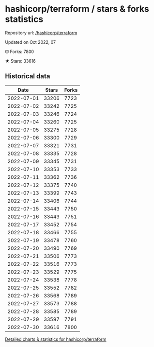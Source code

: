 # hashicorp/terraform / stars & forks statistics

Repository url: [/hashicorp/terraform](https://github.com/hashicorp/terraform)

Updated on Oct 2022, 07

☋ Forks: 7800

★ Stars: 33616

## Historical data
| Date | Stars | Forks |
|------|-------|-------|
| 2022-07-01 | 33206 | 7723 | 
| 2022-07-02 | 33242 | 7725 | 
| 2022-07-03 | 33246 | 7724 | 
| 2022-07-04 | 33260 | 7725 | 
| 2022-07-05 | 33275 | 7728 | 
| 2022-07-06 | 33300 | 7729 | 
| 2022-07-07 | 33321 | 7731 | 
| 2022-07-08 | 33335 | 7728 | 
| 2022-07-09 | 33345 | 7731 | 
| 2022-07-10 | 33353 | 7733 | 
| 2022-07-11 | 33362 | 7736 | 
| 2022-07-12 | 33375 | 7740 | 
| 2022-07-13 | 33399 | 7743 | 
| 2022-07-14 | 33406 | 7744 | 
| 2022-07-15 | 33443 | 7750 | 
| 2022-07-16 | 33443 | 7751 | 
| 2022-07-17 | 33452 | 7754 | 
| 2022-07-18 | 33466 | 7755 | 
| 2022-07-19 | 33478 | 7760 | 
| 2022-07-20 | 33490 | 7769 | 
| 2022-07-21 | 33506 | 7773 | 
| 2022-07-22 | 33516 | 7773 | 
| 2022-07-23 | 33529 | 7775 | 
| 2022-07-24 | 33538 | 7778 | 
| 2022-07-25 | 33552 | 7782 | 
| 2022-07-26 | 33568 | 7789 | 
| 2022-07-27 | 33573 | 7788 | 
| 2022-07-28 | 33585 | 7789 | 
| 2022-07-29 | 33597 | 7791 | 
| 2022-07-30 | 33616 | 7800 | 


[Detailed charts & statistics for hashicorp/terraform](https://reviewgithub.com/rep/hashicorp/terraform)

